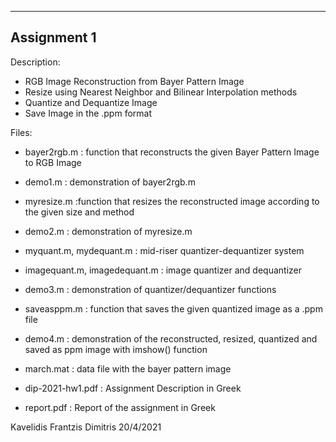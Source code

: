 ------------
Assignment 1
------------

Description:

- RGB Image Reconstruction from Bayer Pattern Image
- Resize using Nearest Neighbor and Bilinear Interpolation methods
- Quantize and Dequantize Image
- Save Image in the .ppm format

Files:

- bayer2rgb.m                      : function that reconstructs the given Bayer Pattern Image to RGB Image
- demo1.m                          : demonstration of bayer2rgb.m

- myresize.m                       :function that resizes the reconstructed image according to the given size and method
- demo2.m                          : demonstration of myresize.m

- myquant.m, mydequant.m           : mid-riser quantizer-dequantizer system
- imagequant.m, imagedequant.m     : image quantizer and dequantizer
- demo3.m                          : demonstration of quantizer/dequantizer functions

- saveasppm.m                      : function that saves the given quantized image as a .ppm file
- demo4.m                          : demonstration of the reconstructed, resized, quantized and saved as ppm image with imshow() function

- march.mat                        : data file with the bayer pattern image

- dip-2021-hw1.pdf                 : Assignment Description in Greek

- report.pdf                       : Report of the assignment in Greek

Kavelidis Frantzis Dimitris 								20/4/2021
